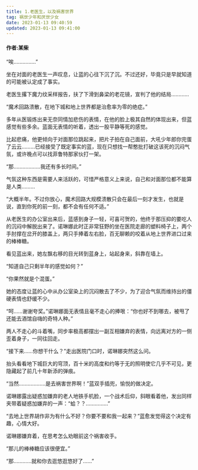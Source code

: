 ```yaml
---
title: 1.老医生，以及祸害世界
tag: 祸世少年和厌世少女
date: 2023-01-13 09:40:59
updated: 2023-01-13 09:41:00
---
```

#### 作者:某柴
<!--more-->
“唉……………”
 
坐在对面的老医生一声叹息，让蓝的心往下沉了沉。不过还好，毕竟只是早就知道的可能被认定成了事实。

老医生撂下魔力纹采样报告，扶了下滑到鼻梁的老花镜，宣判了他的结局…………

“魔术回路溃散，在地下城和地上世界都是治愈率为零的绝症。”

多年从医锻炼出来无奈同情加悲伤的表情，在他的脸上极其自然的体现出来，但蓝感觉有些多余。蓝面无表情的听着，透出一股平静等死的感觉。

比起悲痛，他更倾向于对面那位跳起来，把片子拍在自己面前，大吼少年郎你完蛋了云云………已经接受了既定事实的蓝，现在只想找一帮憨批打破这该死的沉闷气氛，或许晚点可以找菲鲁特那家伙打一架。

“那………………我还有多长时间。”

气氛这种东西是需要人来活跃的，可惜严格意义上来说，自己和对面那位都不能算是人类………

“大概半年。不过你放心，魔术回路大规模溃散只会在最后一刻才发生，也就是说，直到你死的前一刻，都不会有任何不适。”

从老医生的办公室出来后，蓝感到身子一轻，可喜可贺的，他终于那压抑的要吃人的沉闷中解脱出来了。诺琳娜此时正非常狂野的坐在医院走廊的塑料椅子上，两个手肘撑在岔开的膝盖上，两只手捧着左右脸，百无聊赖的咬着从地上世界进口过来的棒棒糖。

看见蓝出来，她左飘右移的目光转到蓝身上，站起身来，斜靠在墙上。

“知道自己只剩半年的感觉如何？”

“你果然就是个混蛋。”

她的态度让蓝的心中从办公室染上的沉闷散去了不少，为了迎合气氛而维持出的僵硬表情也舒缓不少。

“呵……谢谢夸奖。”诺琳娜面无表情且毫不走心的捧哏：“你也好不到哪去，被甩了还能去酒馆自嗨的奇特人种。”

两人不走心的斗着嘴，同步率极高都摆出一副互相嫌弃的表情，向远离对方的一侧歪着身子，一同往回走。

“接下来……你想干什么？”走出医院门口时，诺琳娜突然这么问。

抬头看看地下城巨大的穹顶，百十米的高度和约等于无的照明使它几乎不可见，更隐藏起了前几十年新添的弹痕。

“当然………………是去祸害世界啊！”蓝双手插兜，愉悦的做决定。

诺琳娜露出疑惑加嫌弃的老人地铁手机脸，一个战术后仰，斜眼看着他，发出同样夹带着疑惑加嫌弃的一声：“蛤？？……………”

“去地上世界胡作非为有什么不好？你要不要和我一起来？”蓝愈发觉得这个决定有趣，心情大好。

诺琳娜嫌弃着，在思考怎么劝眼前这个祸害收手。

“那儿的棒棒糖应该很便宜。”

“那…………就和你去逛悠逛悠好了……”
